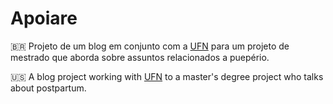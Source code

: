 # Apoiare

🇧🇷 Projeto de um blog em conjunto com a [UFN](https://site.ufn.edu.br) para um projeto de mestrado que aborda sobre assuntos relacionados a puepério.

🇺🇸 A blog project working with [UFN](https://site.ufn.edu.br/pagina/franciscan-university) to a master's degree project who talks about postpartum.
